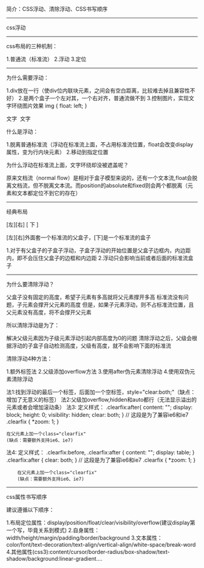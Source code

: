 简介：CSS浮动、清除浮动、CSS书写顺序

****************************************************************************************** 
css浮动

-------------------------------------------------------------------------------------------

css布局的三种机制：

1.普通流（标准流）
2.浮动
3.定位

-------------------------------------------------------------------------------------------

为什么需要浮动：

1.div放在一行（使div位内联块元素，之间会有空白距离，比较难去掉且兼容性不好）
2.是两个盒子一个左对其，一个右对齐，普通流做不到
3.控制图片，实现文字环绕图片效果
img {
    float: left;
}
<div>
文字
<img src="" />
文字
</div>

什么是浮动：

1.脱离普通标准流（浮动在标准流上面，不占用标准流位置，float会改变display属性，变为行内块元素）
2.移动到指定位置

为什么浮动在标准流上面，文字环绕却没被遮盖呢？

原来文档流（normal flow）是相对于盒子模型来说的，还有一个文本流,float会脱离文档流，但不脱离文本流。而position的absolute和fixed则会两个都脱离（元素和文本都定位不到它的存在）

-------------------------------------------------------------------------------------------

经典布局

[左][右]
[    下   ]

[左][右]外面套一个标准流的父盒子，[下]是一个标准流的盒子

1.对于有父盒子的子盒子浮动，子盒子浮动的开始位置是父盒子边框内，内边距内，即不会压住父盒子的边框和内边距
2.浮动只会影响当前或者后面的标准流盒子

-----------------------------------------------------------------------------------------


为什么要清除浮动？


父盒子没有固定的高度，希望子元素有多高就将父元素撑开多高
标准流没有问题，子元素会撑开父元素的高度
但是，如果子元素浮动，则不占标准流位置，且父元素没有高度，将不会撑开父元素


所以清除浮动是为了：

解决父级元素因为子级元素浮动引起内部高度为0的问题
清除浮动之后，父级会根据浮动的子盒子自动检测高度，父级有高度，就不会影响下面的标准流

清除浮动4种方法：

1.额外标签法
2.父级添加overflow方法
3.使用after伪元素清除浮动
4.使用双伪元素清除浮动

法1:找到浮动的最后一个标签，后面加一个空标签，style="clear:both;"（缺点：增加了无意义的标签）
法2:父级加overflow,hidden和auto都行（无法显示溢出的元素或者会增加滚动条）
法3:
    定义样式：
    .clearfix:after{
        content: "";
        display: block;
        height: 0;
        visibility: hidden;
        clear: both;
    }
    // 这段是为了兼容ie6和ie7
    .clearfix {
        *zoom: 1;
    }

    在父元素上加一个class="clearfix"
    (缺点：需要额外支持ie6、ie7)
法4:
        定义样式：
        .clearfix:before,
        .clearfix:after {
            content: "";
            display: table;
        }
        .clearfix:after {
            clear: both;
        }
        // 这段是为了兼容ie6和ie7
        .clearfix {
            *zoom: 1;
        }

        在父元素上加一个class="clearfix"
        (缺点：需要额外支持ie6、ie7)

-----------------------------------------------------------------------------------------

css属性书写顺序

建议遵循以下顺序：

1.布局定位属性：display/position/float/clear/visibility/overflow(建议display第一个写，毕竟关系到模式)
2.自身属性：width/height/margin/padding/border/background
3.文本属性：color/font/text-decoration/text-align/vertical-align/white-space/break-word
4.其他属性(css3):content/cursor/border-radius/box-shadow/text-shadow/background:linear-gradient....


